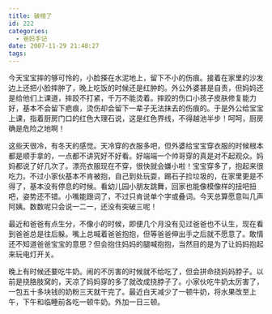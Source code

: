 ```yaml
---
title: 破相了
id: 222
categories:
  - 爸妈手记
date: 2007-11-29 21:48:27
tags:
---
```


今天宝宝摔的够可怜的，小脸搽在水泥地上，留下不小的伤痕。接着在家里的沙发边上还把小脸摔肿了，晚上吃饭的时候还是红肿的。外公外婆甚是自责，但妈妈还是给他们上课道，摔跤不打紧，千万不能烫着。摔跤的伤口小孩子皮肤修复能力好，基本不会留下疤痕，烫伤却会留下一辈子无法抹去的伤痕的。于是外公给宝宝上课，指着厨房门口的红色大理石说，这是红色界线，不得越池半步！呵呵，厨房确是危险之地啊！

这些天很冷，有冬天的感觉。天冷穿的衣服多吧，但外婆给宝宝穿衣服的时候根本都是顺手拿的，一点都不讲究好不好看。好端端一个帅哥穿的真是对不起观众。妈妈都说了好几次了。漂亮衣服现在不穿，很快就会嫌小啦！宝宝穿多了，抱起来很吃力。不过小家伙基本不肯被抱，自己到处玩耍，踢石子捡垃圾的，在家里更是不得了，基本没有停息的时候。看幼儿园小朋友跳舞，回家也能像模像样的扭吧扭吧，姿势还不错。小嘴能跟词了，不过只肯说单个字或叠词。今天总算愿意叫几声阿姨。数数呢只会说一二一，还没有突破三呢！

最近和爸爸有点生分，不像小的时候，即便几个月没有见过爸爸也不认生，现在看到爸爸总是往后躲。嘴上总喊着爸爸抱抱，但等爸爸伸出手之后就不愿意了。敢情还不知道爸爸宝宝的意思？但会抱住妈妈的腿喊抱抱，当然目的是为了让妈妈抱起来玩电灯开关。

晚上有时候还要吃牛奶。闹的不厉害的时候就不给吃了，但会拼命挠妈妈脖子。以前是挠胳肢窝的，天凉了妈妈穿的多了就改成挠脖子了。小家伙吃牛奶太厉害了，一包五十多块钱的奶粉三天就干完了。最近白天减少了一顿牛奶，将水果改至上午，下午和临睡前各吃一顿牛奶。外加一日三顿。
